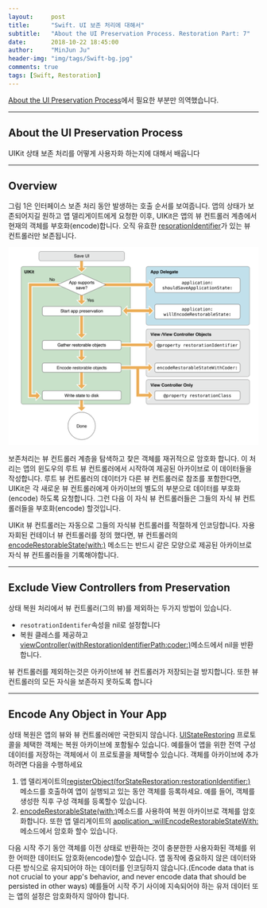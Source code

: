 ```yaml
---
layout:     post
title:      "Swift. UI 보존 처리에 대해서"
subtitle:   "About the UI Preservation Process. Restoration Part: 7"
date:       2018-10-22 18:45:00
author:     "MinJun Ju"
header-img: "img/tags/Swift-bg.jpg"
comments: true 
tags: [Swift, Restoration]
---
```


[About the UI Preservation Process](https://developer.apple.com/documentation/uikit/view_controllers/preserving_your_app_s_ui_across_launches/about_the_ui_preservation_process)에서 필요한 부분만 의역했습니다.

---

## About the UI Preservation Process

UIKit 상태 보존 처리를 어떻게 사용자화 하는지에 대해서 배웁니다

---

## Overview

그림 1은 인터페이스 보존 처리 동안 발생하는 호출 순서를 보여줍니다. 앱의 상태가 보존되어지길 원하고 앱 델리게이트에게 요청한 이후, UIKit은 앱의 뷰 컨트롤러 계층에서 현재의 객체를 부호화(encode)합니다. 오직 유효한 [resorationIdentifier](https://developer.apple.com/documentation/uikit/uiviewcontroller/1621499-restorationidentifier)가 있는 뷰 컨트롤러만 보존됩니다.

![](/img/posts/Restorazation-document-1.png)

보존처리는 뷰 컨트롤러 계층을 탐색하고 찾은 객체를 재귀적으로 암호화 합니다. 이 처리는 앱의 윈도우의 루트 뷰 컨트롤러에서 시작하여 제공된 아카이브로 이 데이터들을 작성합니다. 루트 뷰 컨트롤러의 데이터가 다른 뷰 컨트롤러로 참조를 포함한다면, UIKit은 각 새로운 뷰 컨트롤러에게 아카이브의 별도의 부분으로 데이터를 부호화(encode) 하도록 요청합니다. 그런 다음 이 자식 뷰 컨트롤러들은 그들의 자식 뷰 컨트롤러들을 부호화(encode) 할것입니다. 

UIKit 뷰 컨트롤러는 자동으로 그들의 자식뷰 컨트롤러를 적절하게 인코딩합니다. 자용자회된 컨테이너 뷰 컨트롤러를 정의 했다면, 뷰 컨트롤러의 [<U>encodeRestorableState(with:)</U>](https://developer.apple.com/documentation/uikit/uistaterestoring/1616866-encoderestorablestate) 메소드는 반드시 같은 모양으로 제공된 아카이브로 자식 뷰 컨트롤러들을 기록해야합니다.

---

## Exclude View Controllers from Preservation

상태 복원 처리에서 뷰 컨트롤러(그의 뷰)를 제외하는 두가지 방법이 있습니다.

- `resotrationIdentifer`속성을 nil로 설정합니다
- 복원 클레스를 제공하고 [viewController(withRestorationIdentifierPath:coder:)](https://developer.apple.com/documentation/uikit/uiviewcontrollerrestoration/1616859-viewcontroller)메소드에서 nil을 반환합니다. 

뷰 컨트롤러를 제외하는것은 아카이브에 뷰 컨트롤러가 저장되는걸 방지합니다. 또한 뷰 컨트롤러의 모든 자식을 보존하지 못하도록 합니다

---

## Encode Any Object in Your App

상태 복원은 앱의 뷰와 뷰 컨트롤러에만 국한되지 않습니다. [UIStateRestoring](https://developer.apple.com/documentation/uikit/uistaterestoring) 프로토콜을 체택한 객체는 복원 아카이브에 포함될수 있습니다. 예를들어 앱을 위한 전역 구성 데이터를 저장하는 객체에서 이 프로토콜을 체택할수 있습니다. 객체를 아카이브에 추가하려면 다음을 수행하세요

1. 앱 델리게이트의[<U>registerObject(forStateRestoration:restorationIdentifier:)</U>](https://developer.apple.com/documentation/uikit/uiapplication/1623027-registerobject) 메소드를 호출하여 앱이 실행되고 있는 동안 객체를 등록하세요. 예를 들어, 객체를 생성한 직후 구성 객체를 등록할수 있습니다. 
2. [<U>encodeRestorableState(with:)</U>](https://developer.apple.com/documentation/uikit/uistaterestoring/1616866-encoderestorablestate)메소드를 사용하여 복원 아카이브로 객체를 암호화합니다. 또한 앱 델리게이트의 [<U>application_:willEncodeRestorableStateWith:</U>](https://developer.apple.com/documentation/uikit/uiapplicationdelegate/1623099-application) 메소드에서 암호화 할수 있습니다. 

다음 시작 주기 동안 객체를 이전 상태로 반환하는 것이 충분한한 사용자화된 객체를 위한 어떠한 데이터도 암호화(encode)할수 있습니다. 앱 동작에 중요하지 않은 데이터와 다른 방식으로 유지되어야 하는 데이터를 인코딩하지 않습니다.(Encode data that is not crucial to your app's behavior, and never encode data that should be persisted in other ways) 예를들어 시작 주기 사이에 지속되어야 하는 유저 데이터 또는 앱의 설정은 암호화하지 않아야 합니다.

